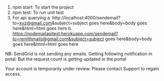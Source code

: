 1. npm start: To start the project
2. npm test: To run unit test
3. For api querying
	a. http://localhost:4000/sendemail?to=xyz@gmail.com&subject=subject goes here&body=body goes here&html=html goes here
	b. https://nodemailapitest.herokuapp.com/sendemail?to=renjithmails@gmail.com&subject=subject goes here&body=body goes here&html=html goes here

NB: SendGrid is not sending any emails. Getting following notification in potal. But the request count is getting updated in the portal

Your account is temporarily under review. Please contact Support to regain access. 


